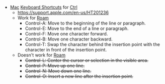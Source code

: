 - [Mac](<Mac.md>) [Keyboard Shortcuts](<Keyboard Shortcuts.md>) for [Ctrl](<Ctrl.md>)
    - https://support.apple.com/en-us/HT201236
    - Work for [Roam](<Roam.md>)
        - Control-A: Move to the beginning of the line or paragraph.
        - Control-E: Move to the end of a line or paragraph.
        - Control-F: Move one character forward.
        - Control-B: Move one character backward.
        - Control-T: Swap the character behind the insertion point with the character in front of the insertion point.
    - Doesn't work for [Roam](<Roam.md>)
        - ~~Control-L: Center the cursor or selection in the visible area.~~
        - ~~Control-P: Move up one line.~~
        - ~~Control-N: Move down one line.~~
        - ~~Control-O: Insert a new line after the insertion point.~~
